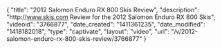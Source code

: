 {
    "title": "2012 Salomon Enduro RX 800 Skis Review",
    "description": "http:\/\/www.skis.com Review for the 2012 Salomon Enduro RX 800 Skis",
    "videoid": "3766877",
    "date_created": "1411361235",
    "date_modified": "1418182018",
    "type": "captivate",
    "layout": "video",
    "url": "\/v\/2012-salomon-enduro-rx-800-skis-review\/3766877"
}
